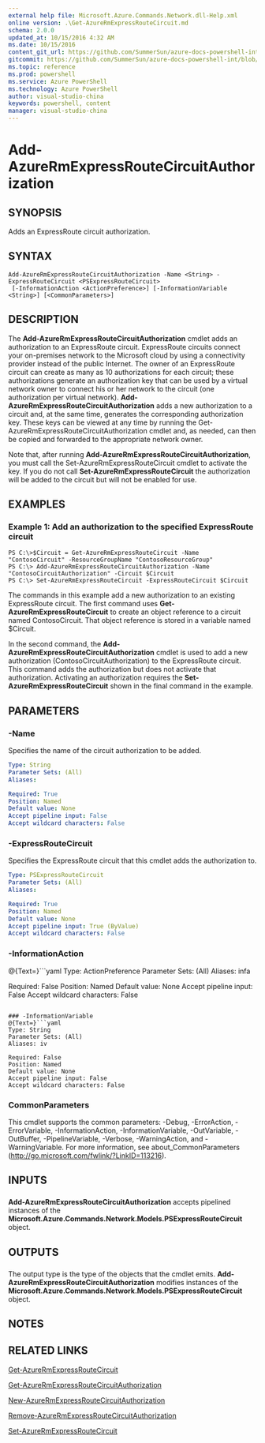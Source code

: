 ```yaml
---
external help file: Microsoft.Azure.Commands.Network.dll-Help.xml
online version: .\Get-AzureRmExpressRouteCircuit.md
schema: 2.0.0
updated_at: 10/15/2016 4:32 AM
ms.date: 10/15/2016
content_git_url: https://github.com/SummerSun/azure-docs-powershell-int/blob/master/azureps-cmdlets-docs/ResourceManager/AzureRM.Network/v2.0/CmdletMDs/Add-AzureRmExpressRouteCircuitAuthorization.md
gitcommit: https://github.com/SummerSun/azure-docs-powershell-int/blob/1bfd8e268acfc1799ad3f17c5a982578f54443cf/azureps-cmdlets-docs/ResourceManager/AzureRM.Network/v2.0/CmdletMDs/Add-AzureRmExpressRouteCircuitAuthorization.md
ms.topic: reference
ms.prod: powershell
ms.service: Azure PowerShell
ms.technology: Azure PowerShell
author: visual-studio-china
keywords: powershell, content
manager: visual-studio-china
---
```


# Add-AzureRmExpressRouteCircuitAuthorization

## SYNOPSIS
Adds an ExpressRoute circuit authorization.

## SYNTAX

```
Add-AzureRmExpressRouteCircuitAuthorization -Name <String> -ExpressRouteCircuit <PSExpressRouteCircuit>
 [-InformationAction <ActionPreference>] [-InformationVariable <String>] [<CommonParameters>]
```

## DESCRIPTION
The **Add-AzureRmExpressRouteCircuitAuthorization** cmdlet adds an authorization to an ExpressRoute circuit.
ExpressRoute circuits connect your on-premises network to the Microsoft cloud by using a connectivity provider instead of the public Internet.
The owner of an ExpressRoute circuit can create as many as 10 authorizations for each circuit; these authorizations generate an authorization key that can be used by a virtual network owner to connect his or her network to the circuit (one authorization per virtual network).
**Add-AzureRmExpressRouteCircuitAuthorization** adds a new authorization to a circuit and, at the same time, generates the corresponding authorization key.
These keys can be viewed at any time by running the Get-AzureRmExpressRouteCircuitAuthorization cmdlet and, as needed, can then be copied and forwarded to the appropriate network owner.

Note that, after running **Add-AzureRmExpressRouteCircuitAuthorization**, you must call the Set-AzureRmExpressRouteCircuit cmdlet to activate the key.
If you do not call **Set-AzureRmExpressRouteCircuit** the authorization will be added to the circuit but will not be enabled for use.

## EXAMPLES

### Example 1: Add an authorization to the specified ExpressRoute circuit
```
PS C:\>$Circuit = Get-AzureRmExpressRouteCircuit -Name "ContosoCircuit" -ResourceGroupName "ContosoResourceGroup"
PS C:\> Add-AzureRmExpressRouteCircuitAuthorization -Name "ContosoCircuitAuthorization" -Circuit $Circuit
PS C:\> Set-AzureRmExpressRouteCircuit -ExpressRouteCircuit $Circuit
```

The commands in this example add a new authorization to an existing ExpressRoute circuit.
The first command uses **Get-AzureRmExpressRouteCircuit** to create an object reference to a circuit named ContosoCircuit.
That object reference is stored in a variable named $Circuit.

In the second command, the **Add-AzureRmExpressRouteCircuitAuthorization** cmdlet is used to add a new authorization (ContosoCircuitAuthorization) to the ExpressRoute circuit.
This command adds the authorization but does not activate that authorization.
Activating an authorization requires the **Set-AzureRmExpressRouteCircuit** shown in the final command in the example.

## PARAMETERS

### -Name
Specifies the name of the circuit authorization to be added.

```yaml
Type: String
Parameter Sets: (All)
Aliases: 

Required: True
Position: Named
Default value: None
Accept pipeline input: False
Accept wildcard characters: False
```

### -ExpressRouteCircuit
Specifies the ExpressRoute circuit that this cmdlet adds the authorization to.

```yaml
Type: PSExpressRouteCircuit
Parameter Sets: (All)
Aliases: 

Required: True
Position: Named
Default value: None
Accept pipeline input: True (ByValue)
Accept wildcard characters: False
```

### -InformationAction
@{Text=}```yaml
Type: ActionPreference
Parameter Sets: (All)
Aliases: infa

Required: False
Position: Named
Default value: None
Accept pipeline input: False
Accept wildcard characters: False
```

### -InformationVariable
@{Text=}```yaml
Type: String
Parameter Sets: (All)
Aliases: iv

Required: False
Position: Named
Default value: None
Accept pipeline input: False
Accept wildcard characters: False
```

### CommonParameters
This cmdlet supports the common parameters: -Debug, -ErrorAction, -ErrorVariable, -InformationAction, -InformationVariable, -OutVariable, -OutBuffer, -PipelineVariable, -Verbose, -WarningAction, and -WarningVariable. For more information, see about_CommonParameters (http://go.microsoft.com/fwlink/?LinkID=113216).

## INPUTS

###  
**Add-AzureRmExpressRouteCircuitAuthorization** accepts pipelined instances of the **Microsoft.Azure.Commands.Network.Models.PSExpressRouteCircuit** object.

## OUTPUTS

###  
The output type is the type of the objects that the cmdlet emits.
**Add-AzureRmExpressRouteCircuitAuthorization** modifies instances of the **Microsoft.Azure.Commands.Network.Models.PSExpressRouteCircuit** object.

## NOTES

## RELATED LINKS

[Get-AzureRmExpressRouteCircuit](.\Get-AzureRmExpressRouteCircuit.md)

[Get-AzureRmExpressRouteCircuitAuthorization](.\Get-AzureRmExpressRouteCircuitAuthorization.md)

[New-AzureRmExpressRouteCircuitAuthorization](.\New-AzureRmExpressRouteCircuitAuthorization.md)

[Remove-AzureRmExpressRouteCircuitAuthorization](.\Remove-AzureRmExpressRouteCircuitAuthorization.md)

[Set-AzureRmExpressRouteCircuit](.\Set-AzureRmExpressRouteCircuit.md)

